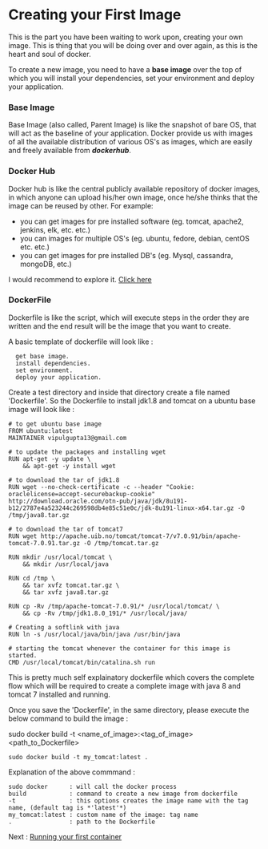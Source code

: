 # Creating your First Image

This is the part you have been waiting to work upon, creating your own image.
This is thing that you will be doing over and over again, as this is the heart and soul of docker.

To create a new image, you need to have a **base image** over the top of which you will install your dependencies, set your environment and deploy your application.

### Base Image

Base Image (also called, Parent Image) is like the snapshot of bare OS, that will act as the baseline of your application. Docker provide us with images of all the available distribution of various OS's as images, which are easily and freely available from **_dockerhub_**.

### Docker Hub

Docker hub is like the central publicly available repository of docker images, in which anyone can upload his/her own image, once he/she thinks that the image can be reused by other.
For example:

- you can get images for pre installed software (eg. tomcat, apache2, jenkins, elk, etc. etc.)
- you can images for multiple OS's (eg. ubuntu, fedore, debian, centOS etc. etc.)
- you can get images for pre installed DB's (eg. Mysql, cassandra, mongoDB, etc.)

I would recommend to explore it. [Click here](https://hub.docker.com/explore)

### DockerFile

Dockerfile is like the script, which will execute steps in the order they are written and the end result will be the image that you want to create.

A basic template of dockerfile will look like :

```
  get base image.
  install dependencies.
  set environment.
  deploy your application.
```

Create a test directory and inside that directory create a file named 'Dockerfile'.
So the Dockerfile to install jdk1.8 and tomcat on a ubuntu base image will look like :

```
# to get ubuntu base image
FROM ubuntu:latest
MAINTAINER vipulgupta13@gmail.com

# to update the packages and installing wget
RUN apt-get -y update \
    && apt-get -y install wget

# to download the tar of jdk1.8
RUN wget --no-check-certificate -c --header "Cookie: oraclelicense=accept-securebackup-cookie" http://download.oracle.com/otn-pub/java/jdk/8u191-b12/2787e4a523244c269598db4e85c51e0c/jdk-8u191-linux-x64.tar.gz -O /tmp/java8.tar.gz

# to download the tar of tomcat7
RUN wget http://apache.uib.no/tomcat/tomcat-7/v7.0.91/bin/apache-tomcat-7.0.91.tar.gz -O /tmp/tomcat.tar.gz

RUN mkdir /usr/local/tomcat \
    && mkdir /usr/local/java

RUN cd /tmp \
    && tar xvfz tomcat.tar.gz \
    && tar xvfz java8.tar.gz
    
RUN cp -Rv /tmp/apache-tomcat-7.0.91/* /usr/local/tomcat/ \ 
    && cp -Rv /tmp/jdk1.8.0_191/* /usr/local/java/

# Creating a softlink with java
RUN ln -s /usr/local/java/bin/java /usr/bin/java

# starting the tomcat whenever the container for this image is started.
CMD /usr/local/tomcat/bin/catalina.sh run
```

This is pretty much self explainatory dockerfile which covers the complete flow which will be required to create a complete image with java 8 and tomcat 7 installed and running.

Once you save the 'Dockerfile', in the same directory, please execute the below command to build the image :

sudo docker build -t <name_of_image>:<tag_of_image> <path_to_Dockerfile>

```
sudo docker build -t my_tomcat:latest .
```

Explanation of the above commmand :

```
sudo docker      : will call the docker process
build            : command to create a new image from dockerfile
-t               : this options creates the image name with the tag name, (default tag is *'latest'*)
my_tomcat:latest : custom name of the image: tag name
.                : path to the Dockerfile
```

Next : [Running your first container](https://github.com/vipul-gupta13/docker/blob/master/docs/Running_your_first_container.md)
